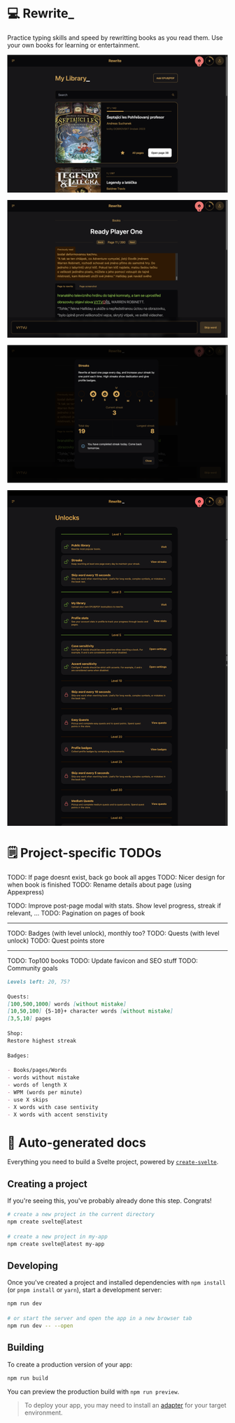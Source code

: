 # 💻 Rewrite_ 

Practice typing skills and speed by rewritting books as you read them. Use your own books for learning or entertainment.

![Screenshots](docs/ss1.png)

![Screenshots](docs/ss2.png)

![Screenshots](docs/ss3.png)

![Screenshots](docs/ss4.png)

# 🗒️ Project-specific TODOs

TODO: If page doesnt exist, back go book all apges
TODO: Nicer design for when book is finished
TODO: Rename details about page (using Appexpress)

TODO: Improve post-page modal with stats. Show level progress, streak if relevant, ...
TODO: Pagination on pages of book

---

TODO: Badges (with level unlock), monthly too?
TODO: Quests (with level unlock)
TODO: Quest points store

---

TODO: Top100 books
TODO: Update favicon and SEO stuff
TODO: Community goals

```markdown
Levels left: 20, 75?

Quests:
[100,500,1000] words [without mistake]
[10,50,100] {5-10}+ character words [without mistake]
[3,5,10] pages

Shop:
Restore highest streak

Badges:

- Books/pages/Words
- words without mistake
- words of length X
- WPM (words per minute)
- use X skips
- X words with case sentivity
- X words with accent senstivity
```

# 🤖 Auto-generated docs

Everything you need to build a Svelte project, powered by [`create-svelte`](https://github.com/sveltejs/kit/tree/main/packages/create-svelte).

## Creating a project

If you're seeing this, you've probably already done this step. Congrats!

```bash
# create a new project in the current directory
npm create svelte@latest

# create a new project in my-app
npm create svelte@latest my-app
```

## Developing

Once you've created a project and installed dependencies with `npm install` (or `pnpm install` or `yarn`), start a development server:

```bash
npm run dev

# or start the server and open the app in a new browser tab
npm run dev -- --open
```

## Building

To create a production version of your app:

```bash
npm run build
```

You can preview the production build with `npm run preview`.

> To deploy your app, you may need to install an [adapter](https://kit.svelte.dev/docs/adapters) for your target environment.
